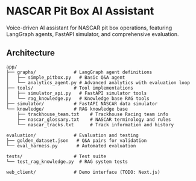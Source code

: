 # NASCAR Pit Box AI Assistant

Voice-driven AI assistant for NASCAR pit box operations, featuring LangGraph agents, FastAPI simulator, and comprehensive evaluation.

## Architecture

```
app/
├── graphs/              # LangGraph agent definitions
│   ├── simple_pitbox.py   # Basic Q&A agent
│   └── analytics_agent.py # Advanced analytics with evaluation loop
├── tools/               # Tool implementations
│   ├── simulator_api.py   # FastAPI simulator tools
│   └── rag_knowledge.py   # Knowledge base RAG tools
├── simulator/           # FastAPI NASCAR data simulator
└── knowledge/           # RAG knowledge base
    ├── trackhouse_team.txt    # Trackhouse Racing team info
    ├── nascar_glossary.txt    # NASCAR terminology and rules
    └── nascar_tracks.txt      # Track information and history

evaluation/              # Evaluation and testing
├── golden_dataset.json   # Q&A pairs for validation
└── eval_harness.py       # Automated evaluation

tests/                   # Test suite
└── test_rag_knowledge.py  # RAG system tests

web_client/              # Demo interface (TODO: Next.js)
```